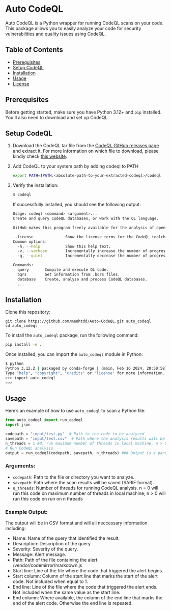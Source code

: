 # Auto CodeQL

Auto CodeQL is a Python wrapper for running CodeQL scans on your code. This package allows you to easily analyze your code for security vulnerabilities and quality issues using CodeQL.

## Table of Contents
- [Prerequisites](#prerequisites)
- [Setup CodeQL](#setup-codeql)
- [Installation](#installation)
- [Usage](#usage)
- [License](#license)

## Prerequisites

Before getting started, make sure you have Python 3.12+ and `pip` installed. You'll also need to download and set up CodeQL.

## Setup CodeQL

1. Download the CodeQL tar file from the [CodeQL GitHub releases page](https://github.com/github/codeql-action/releases) and extract it. For more information on which file to download, please kindly check [this website](https://docs.github.com/en/code-security/codeql-cli/getting-started-with-the-codeql-cli/setting-up-the-codeql-cli#1-download-the-codeql-cli-tar-archive).

2. Add CodeQL to your system path by adding codeql to PATH
   ```bash
   export PATH=$PATH:<absolute-path-to-your-extracted-codeql>/codeql
   ```

3. Verify the installation:
   ```bash
   $ codeql
   ```

   If successfully installed, you should see the following output:
   ```bash
   Usage: codeql <command> <argument>...
   Create and query CodeQL databases, or work with the QL language.

   GitHub makes this program freely available for the analysis of open-source software and certain other uses, but it is not itself free software. Type codeql --license to see the license terms.

   --license              Show the license terms for the CodeQL toolchain.
   Common options:
     -h, --help           Show this help text.
     -v, --verbose        Incrementally increase the number of progress messages printed.
     -q, --quiet          Incrementally decrease the number of progress messages printed.
   
   Commands:
     query       Compile and execute QL code.
     bqrs        Get information from .bqrs files.
     database    Create, analyze and process CodeQL databases.
     ...
   ```

## Installation
Clone this repository:
```
git clone https://github.com/manhtdd/Auto-CodeQL.git auto_codeql
cd auto_codeql
```

To install the `auto_codeql` package, run the following command:

```bash
pip install -e .
```

Once installed, you can import the `auto_codeql` module in Python:

```bash
$ python
Python 3.12.2 | packaged by conda-forge | (main, Feb 16 2024, 20:50:58) [GCC 12.3.0] on linux
Type "help", "copyright", "credits" or "license" for more information.
>>> import auto_codeql
>>> 
```

## Usage

Here’s an example of how to use `auto_codeql` to scan a Python file:

```python
from auto_codeql import run_codeql
import json

codepath = "input/test.py"  # Path to the code to be analyzed
savepath = "input/test.csv"  # Path where the analysis results will be saved
n_threads = 1 #0: run maximum number of threads in local machine, n > 0: run on n threads
# Run CodeQL analysis
output = run_codeql(codepath, savepath, n_threads) ### Output is a pandas DF
```

### Arguments:
- `codepath`: Path to the file or directory you want to analyze.
- `savepath`: Path where the scan results will be saved (SARIF format).
- `n_threads`: Number of threads for running CodeQL analysis. n = 0 will run this code on maximum number of threads in local machine; n > 0 will run this code on run on n threads

### Example Output:
The output will be in CSV format and will all neccessary information including:
+ Name:	Name of the query that identified the result.
+ Description: Description of the query.
+ Severity:	Severity of the query.
+ Message:	Alert message.
+ Path:	Path of the file containing the alert.	/vendor/codemirror/markdown.js
+ Start line:	Line of the file where the code that triggered the alert begins.
+ Start column:	Column of the start line that marks the start of the alert code. Not included when equal to 1.
+ End line:	Line of the file where the code that triggered the alert ends. Not included when the same value as the start line.
+ End column:	Where available, the column of the end line that marks the end of the alert code. Otherwise the end line is repeated.

